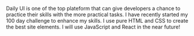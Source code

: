 Daily UI is one of the top plateform that can give developers a chance to practice their skills with the more practical tasks. I have recently started my 100 day challenge to enhance my skills. I use pure HTML and CSS to create the best site elements. I will use JavaScript and React in the near future!
